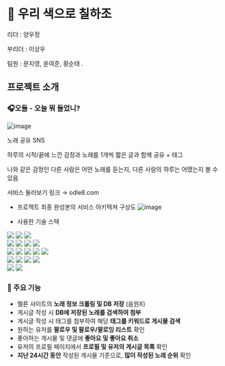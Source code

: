 # 🎨 우리 색으로 칠하조

리더 : 양우정

부리더 : 이상우

팀원 : 문지영, 윤여준, 황순태
.

## 프로젝트 소개

### 🎧오들 - 오늘 뭐 들었니?
![image](https://user-images.githubusercontent.com/113897434/224236919-b47cd703-36a3-4a78-8f3c-f839de249701.png)

노래 공유 SNS

하루의 시작/끝에 느낀 감정과 노래를 1개씩 짧은 글과 함께 공유 + 태그

나와 같은 감정인 다른 사람은 어떤 노래를 듣는지, 다른 사람의 하루는 어땠는지 볼 수 있음

서비스 둘러보기 링크 → odle8.com

- 프로젝트 최종 완성본의 서비스 아키텍쳐 구상도
![image](https://user-images.githubusercontent.com/117060896/224294884-78651db5-7bb6-4815-8c55-3bd582dcfbc4.png)

- 사용한 기술 스택

<div> 
  <img src="https://img.shields.io/badge/java ver.17 -007396?style=for-the-badge&logo=java&logoColor=white">
  <img src="https://img.shields.io/badge/spring ver.2.7.8-6DB33F?style=for-the-badge&logo=spring&logoColor=white">
  <img src="https://img.shields.io/badge/spring security-6DB33F?style=for-the-badge&logo=spring security&logoColor=white">
  <br>
  <img src="https://img.shields.io/badge/springboot-6DB33F?style=for-the-badge&logo=springboot&logoColor=white">
  <img src="https://img.shields.io/badge/gradle-02303A?style=for-the-badge&logo=gradle&logoColor=white">
  <img src="https://img.shields.io/badge/github-181717?style=for-the-badge&logo=github&logoColor=white">
  <img src="https://img.shields.io/badge/git-F05032?style=for-the-badge&logo=git&logoColor=white">
  <br>
  <img src="https://img.shields.io/badge/python-3776AB?style=for-the-badge&logo=python&logoColor=white"> 
  <img src="https://img.shields.io/badge/anaconda-44A833?style=for-the-badge&logo=anaconda&logoColor=white"> 
  <img src="https://img.shields.io/badge/jupyter-F37626?style=for-the-badge&logo=jupyter&logoColor=white">
  <img src="https://img.shields.io/badge/html5-E34F26?style=for-the-badge&logo=html5&logoColor=white"> 
  <img src="https://img.shields.io/badge/css-1572B6?style=for-the-badge&logo=css3&logoColor=white"> 
  <br>  
  <img src="https://img.shields.io/badge/javascript-F7DF1E?style=for-the-badge&logo=javascript&logoColor=black"> 
  <img src="https://img.shields.io/badge/jquery-0769AD?style=for-the-badge&logo=jquery&logoColor=white">
  <img src="https://img.shields.io/badge/bootstrap-7952B3?style=for-the-badge&logo=bootstrap&logoColor=white">
  <img src="https://img.shields.io/badge/mysql-4479A1?style=for-the-badge&logo=mysql&logoColor=white">
  <br>
    <img src="https://img.shields.io/badge/netlify-4479A?style=for-the-badge&logo=netlify&logoColor=white">
    <img src="https://img.shields.io/badge/nginx-447?style=for-the-badge&logo=nginx&logoColor=white">
</div>

### 🔎 주요 기능
- 멜론 사이트의 **노래 정보 크롤링 및 DB 저장** (음원X)
- 게시글 작성 시 **DB에 저장된 노래를 검색하여 첨부**
- 게시글 작성 시 태그를 첨부하여 해당 **태그를 키워드로 게시물 검색**
- 원하는 유저를 **팔로우 및 팔로우/팔로잉 리스트** 확인
- 좋아하는 게시물 및 댓글에 **좋아요 및 좋아요 취소**
- 유저의 프로필 페이지에서 **프로필 및 유저의 게시글 목록** 확인
- **지난 24시간 동안** 작성된 게시물 기준으로, **많이 작성된 노래 순위** 확인
